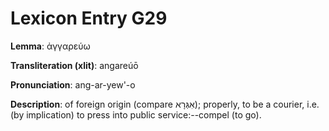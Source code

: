 # Lexicon Entry G29

**Lemma**: ἀγγαρεύω

**Transliteration (xlit)**: angareúō

**Pronunciation**: ang-ar-yew'-o

**Description**:
of foreign origin (compare אִגְּרָא); properly, to be a courier, i.e. (by implication) to press into public service:--compel (to go).
